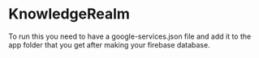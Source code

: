 # KnowledgeRealm

To run this you need to have a google-services.json file and add it to the app folder that you get after making your firebase database.
